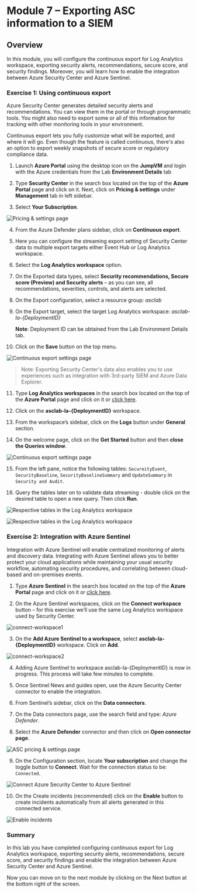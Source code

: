 # Module 7 – Exporting ASC information to a SIEM


## Overview

In this module, you will configure the continuous export for Log Analytics workspace, exporting security alerts, recommendations, secure score, and security findings. Moreover, you will learn how to enable the integration between Azure Security Center and Azure Sentinel.

### Exercise 1: Using continuous export

Azure Security Center generates detailed security alerts and recommendations. You can view them in the portal or through programmatic tools. You might also need to export some or all of this information for tracking with other monitoring tools in your environment.

Continuous export lets you fully customize what will be exported, and where it will go. Even though the feature is called continuous, there's also an option to export weekly snapshots of secure score or regulatory compliance data.

1.	Launch **Azure Portal** using the desktop icon on the **JumpVM** and login with the Azure credentials from the Lab **Environment Details** tab

2.	Type **Security Center** in the search box located on the top of the **Azure Portal** page and click on it. Next, click on **Pricing & settings** under **Management** tab in left sidebar.

3.	Select **Your Subscription**.

![Pricing & settings page](../Images/asc-pricing-settings-sub.gif?raw=true)

4.	From the Azure Defender plans sidebar, click on **Continuous export**.

5.	Here you can configure the streaming export setting of Security Center data to multiple export targets either Event Hub or Log Analytics workspace.

6.	Select the **Log Analytics workspace** option.

7.	On the Exported data types, select **Security recommendations, Secure score (Preview) and Security alerts** – as you can see, all recommendations, severities, controls, and alerts are selected.

8.	On the Export configuration, select a resource group: *asclab*

9.	On the Export target, select the target Log Analytics workspace: *asclab-la-{DeploymentID}*

    **Note**: Deployment ID can be obtained from the Lab Environment Details tab.

10.	Click on the **Save** button on the top menu.

![Continuous export settings page](../Images/asc-continuous-export-settings.gif?raw=true)

> Note: Exporting Security Center's data also enables you to use experiences such as integration with 3rd-party SIEM and Azure Data Explorer.

11.	Type **Log Analytics workspaces** in the search box located on the top of the **Azure Portal** page and click on it or [click here](https://portal.azure.com/#blade/HubsExtension/BrowseResource/resourceType/Microsoft.OperationalInsights%2Fworkspaces).

12.	Click on the **asclab-la-{DeploymentID}** workspace.

13.	From the workspace’s sidebar, click on the **Logs** button under **General** section.

14.	On the welcome page, click on the **Get Started** button and then **close the Queries window**.

![Continuous export settings page](../Images/log-analytic-started.png)

15.	From the left pane, notice the following tables: `SecureityEvent`, `SecurityBaseline`, `SecurityBaselineSummary` and  `UpdateSummary` in `Security and Audit`.

16.	Query the tables later on to validate data streaming - double click on the desired table to open a new query. Then click **Run**.

![Respective tables in the Log Analytics workspace](../Images/Log-editor-tables.png)

![Respective tables in the Log Analytics workspace](../Images/log-editor-run.png)

### Exercise 2: Integration with Azure Sentinel

Integration with Azure Sentinel will enable centralized monitoring of alerts and discovery data. Integrating with Azure Sentinel allows you to better protect your cloud applications while maintaining your usual security workflow, automating security procedures, and correlating between cloud-based and on-premises events.

1.	Type **Azure Sentinel** in the search box located on the top of the **Azure Portal** page and click on it or [click here](https://portal.azure.com/#blade/Microsoft_Azure_Security_Insights/WorkspaceSelectorBlade).

2.	On the Azure Sentinel workspaces, click on the **Connect workspace** button – for this exercise we’ll use the same Log Analytics workspace used by Security Center.

![connect-workspace1](../Images/connect-workspace1.png)

3.	On the **Add Azure Sentinel to a workspace**, select **asclab-la-{DeploymentID}** workspace. Click on **Add**.

![connect-workspace2](../Images/connect-workspace2.png)

4.	Adding Azure Sentinel to workspace asclab-la-{DeploymentID} is now in progress. This process will take few minutes to complete. 

5.	Once Sentinel News and guides open, use the Azure Security Center connector to enable the integration.

6.	From Sentinel’s sidebar, click on the **Data connectors**.

7.	On the Data connectors page, use the search field and type: *Azure Defender*.

8.	Select the **Azure Defender** connector and then click on **Open connector page**.

![ASC pricing & settings page](../Images/Azure-defender-open.png)

9.	On the Configuration section, locate **Your subscription** and change the toggle button to **Connect**. Wait for the connection status to be: `Connected`.

![Connect Azure Security Center to Azure Sentinel](../Images/asc-sentinel-data-connector-page.png)

10.	On the Create incidents (recommended) click on the **Enable** button to create incidents automatically from all alerts generated in this connected service.

![Enable incidents](../Images/asc-sentinel-enable-incidents.gif?raw=true)

### Summary

In this lab you have completed configuring continuous export for Log Analytics workspace, exporting security alerts, recommendations, secure score, and security findings and enable the integration between Azure Security Center and Azure Sentinel.

Now you can move on to the next module by clicking on the Next button at the bottom right of the screen.
